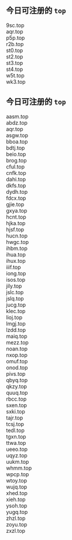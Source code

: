 
## 今日可注册的 `top`
>
9sc.top   
aqr.top   
p5p.top   
r2b.top   
st0.top   
st2.top   
st3.top   
st4.top   
w5t.top   
wk3.top   


## 今日可注册的 `top`
>
aasm.top   
abdz.top   
aqr.top   
asgw.top   
bboa.top   
bdtj.top   
beio.top   
brog.top   
cful.top   
cnfk.top   
dahi.top   
dkfs.top   
dydh.top   
fdcx.top   
gjie.top   
gxya.top   
hcnt.top   
hjka.top   
hjsf.top   
hucn.top   
hwgc.top   
ihbm.top   
ihua.top   
ihux.top   
iiif.top   
iong.top   
isos.top   
jily.top   
jslc.top   
jslq.top   
jucg.top   
klec.top   
lioj.top   
lmgj.top   
lzdd.top   
maiq.top   
mezz.top   
noan.top   
nxop.top   
omuf.top   
onod.top   
pivs.top   
qbyq.top   
qkzy.top   
quuq.top   
rbcc.top   
sxen.top   
sxki.top   
tajr.top   
tcsj.top   
tedl.top   
tgxn.top   
ttwa.top   
ueeo.top   
uqyz.top   
uukm.top   
whmm.top   
wpcp.top   
wtoy.top   
wujq.top   
xhed.top   
xieh.top   
ysoh.top   
yugq.top   
zhzl.top   
zoyu.top   
zxzl.top   


